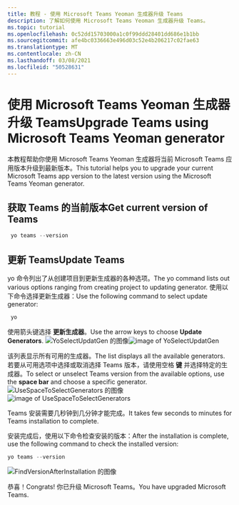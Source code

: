 ```yaml
---
title: 教程 - 使用 Microsoft Teams Yeoman 生成器升级 Teams
description: 了解如何使用 Microsoft Teams Yeoman 生成器升级 Teams。
ms.topic: tutorial
ms.openlocfilehash: 0c52dd15703000a1c0f99ddd28401dd686e1b1bb
ms.sourcegitcommit: afe4bc0336663e496d03c52e4b206217c02fae63
ms.translationtype: MT
ms.contentlocale: zh-CN
ms.lasthandoff: 03/08/2021
ms.locfileid: "50528631"
---
```

# <a name="upgrade-teams-using-microsoft-teams-yeoman-generator"></a><span data-ttu-id="ffb54-103">使用 Microsoft Teams Yeoman 生成器升级 Teams</span><span class="sxs-lookup"><span data-stu-id="ffb54-103">Upgrade Teams using Microsoft Teams Yeoman generator</span></span>
<span data-ttu-id="ffb54-104">本教程帮助你使用 Microsoft Teams Yeoman 生成器将当前 Microsoft Teams 应用版本升级到最新版本。</span><span class="sxs-lookup"><span data-stu-id="ffb54-104">This tutorial helps you to upgrade your current Microsoft Teams app version to the latest version using the Microsoft Teams Yeoman generator.</span></span>

## <a name="get-current-version-of-teams"></a><span data-ttu-id="ffb54-105">获取 Teams 的当前版本</span><span class="sxs-lookup"><span data-stu-id="ffb54-105">Get current version of Teams</span></span>
```PowerShell
 yo teams --version
```

## <a name="update-teams"></a><span data-ttu-id="ffb54-106">更新 Teams</span><span class="sxs-lookup"><span data-stu-id="ffb54-106">Update Teams</span></span>
<span data-ttu-id="ffb54-107">yo 命令列出了从创建项目到更新生成器的各种选项。</span><span class="sxs-lookup"><span data-stu-id="ffb54-107">The yo command lists out various options ranging from creating project to updating generator.</span></span> <span data-ttu-id="ffb54-108">使用以下命令选择更新生成器：</span><span class="sxs-lookup"><span data-stu-id="ffb54-108">Use the following command to select update generator:</span></span>
```PowerShell
 yo
```

<span data-ttu-id="ffb54-109">使用箭头键选择 **更新生成器**。</span><span class="sxs-lookup"><span data-stu-id="ffb54-109">Use the arrow keys to choose **Update Generators**.</span></span>
<span data-ttu-id="ffb54-110">![YoSelectUpdatGen 的图像](~/assets/images/Update-Teams/YoSelectUpdateGen.png)</span><span class="sxs-lookup"><span data-stu-id="ffb54-110">![image of YoSelectUpdatGen](~/assets/images/Update-Teams/YoSelectUpdateGen.png)</span></span>

<span data-ttu-id="ffb54-111">该列表显示所有可用的生成器。</span><span class="sxs-lookup"><span data-stu-id="ffb54-111">The list displays all the available generators.</span></span> <span data-ttu-id="ffb54-112">若要从可用选项中选择或取消选择 Teams 版本，请使用空格 **键** 并选择特定的生成器。</span><span class="sxs-lookup"><span data-stu-id="ffb54-112">To select or unselect Teams version from the available options, use the **space bar** and choose a specific generator.</span></span>
<span data-ttu-id="ffb54-113">![UseSpaceToSelectGenerators 的图像](~/assets/images/Update-Teams/UseSpaceToSelectGenerators.png)</span><span class="sxs-lookup"><span data-stu-id="ffb54-113">![image of UseSpaceToSelectGenerators](~/assets/images/Update-Teams/UseSpaceToSelectGenerators.png)</span></span>

<span data-ttu-id="ffb54-114">Teams 安装需要几秒钟到几分钟才能完成。</span><span class="sxs-lookup"><span data-stu-id="ffb54-114">It takes few seconds to minutes for Teams installation to complete.</span></span>

<span data-ttu-id="ffb54-115">安装完成后，使用以下命令检查安装的版本：</span><span class="sxs-lookup"><span data-stu-id="ffb54-115">After the installation is complete, use the following command to check the installed version:</span></span>

```PowerShell
yo teams --version
```

![FindVersionAfterInstallation 的图像](~/assets/images/Update-Teams/FindVersionAfterInstallation.png)

<span data-ttu-id="ffb54-117">恭喜！</span><span class="sxs-lookup"><span data-stu-id="ffb54-117">Congrats!</span></span> <span data-ttu-id="ffb54-118">你已升级 Microsoft Teams。</span><span class="sxs-lookup"><span data-stu-id="ffb54-118">You have upgraded Microsoft Teams.</span></span>

